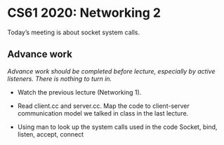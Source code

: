 CS61 2020: Networking 2
============================

Today’s meeting is about socket system calls.

Advance work
------------

*Advance work should be completed before lecture, especially by active
listeners. There is nothing to turn in.*

- Watch the previous lecture (Networking 1). 

- Read client.cc and server.cc.
Map the code to client-server communication model we talked in class in the last lecture.

- Using man to look up the system calls used in the code
Socket, bind, listen, accept, connect
